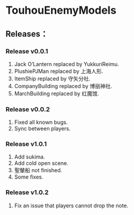 # TouhouEnemyModels
## Releases：
### Release v0.0.1
1. Jack O’Lantern replaced by YukkuriReimu.
2. PlushiePJMan replaced by 上海人形.
3. ItemShip replaced by 守矢分社.
4. CompanyBuilding replaced by 博丽神社.
5. MarchBuilding replaced by 红魔馆.
### Release v0.0.2
1. Fixed all known bugs.
2. Sync between players.
### Release v1.0.1
1. Add sukima.
2. Add cold open scene.
3. 聖輦船 not finished.
4. Some fixes.
### Release v1.0.2
1. Fix an issue that players cannot drop the note.
